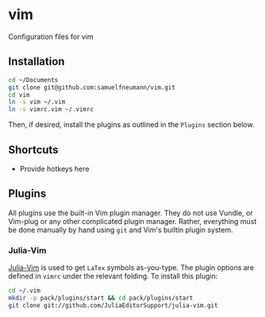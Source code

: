 # vim
Configuration files for vim

## Installation

```bash
cd ~/Documents
git clone git@github.com:samuelfneumann/vim.git
cd vim
ln -s vim ~/.vim
ln -s vimrc.vim ~/.vimrc
```

Then, if desired, install the plugins as outlined in the `Plugins` section
below.

## Shortcuts
- Provide hotkeys here

## Plugins

All plugins use the built-in Vim plugin manager. They do not use Vundle, or
Vim-plug or any other complicated plugin manager. Rather, everything must be
done manually by hand using `git` and Vim's builtin plugin system. 

### Julia-Vim

[Julia-Vim](https://github.com/JuliaEditorSupport/julia-vim/tree/master/keymap)
is used to get `LaTex` symbols as-you-type. The plugin options are defined in 
`vimrc` under the relevant folding. To install this plugin:

```bash
cd ~/.vim
mkdir -p pack/plugins/start && cd pack/plugins/start
git clone git://github.com/JuliaEditorSupport/julia-vim.git
```

